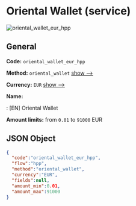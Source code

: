 
# Oriental Wallet (service) 
![oriental_wallet_eur_hpp](https://static.openfintech.io/payment_methods/oriental_wallet_eur_hpp/logo.svg?w=400&c=v0.59.26#w200)  

## General 
 
**Code:** `oriental_wallet_eur_hpp` 
 
**Method:** `oriental_wallet` 
 [show -->](/payment-methods/oriental_wallet/) 
 
**Currency:** `EUR` [show -->](/currencies/EUR/) 
 
**Name:** 
 
:	[EN] Oriental Wallet 
 
**Amount limits:** from `0.01` to `91000` EUR 

## JSON Object 

```json
{
  "code":"oriental_wallet_eur_hpp",
  "flow":"hpp",
  "method":"oriental_wallet",
  "currency":"EUR",
  "fields":null,
  "amount_min":0.01,
  "amount_max":91000
}
```  
